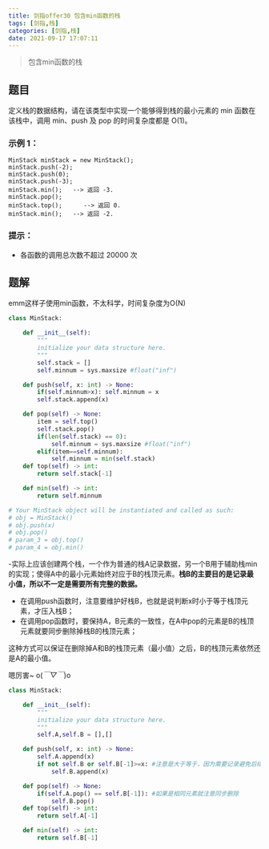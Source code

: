 ```yaml
---
title: 剑指offer30 包含min函数的栈
tags: [剑指,栈]
categories: [剑指,栈]
date: 2021-09-17 17:07:11
---
```


> 包含min函数的栈

## 题目
定义栈的数据结构，请在该类型中实现一个能够得到栈的最小元素的 min 函数在该栈中，调用 min、push 及 pop 的时间复杂度都是 O(1)。

### 示例 1：

```
MinStack minStack = new MinStack();
minStack.push(-2);
minStack.push(0);
minStack.push(-3);
minStack.min();   --> 返回 -3.
minStack.pop();
minStack.top();      --> 返回 0.
minStack.min();   --> 返回 -2.
```


### 提示：

- 各函数的调用总次数不超过 20000 次

## 题解

emm这样子使用min函数，不太科学，时间复杂度为O(N)
```python
class MinStack:

    def __init__(self):
        """
        initialize your data structure here.
        """
        self.stack = []
        self.minnum = sys.maxsize #float("inf")

    def push(self, x: int) -> None:
        if(self.minnum>x): self.minnum = x
        self.stack.append(x)

    def pop(self) -> None:
        item = self.top()
        self.stack.pop()
        if(len(self.stack) == 0): 
            self.minnum = sys.maxsize #float("inf")
        elif(item==self.minnum):
            self.minnum = min(self.stack)
    def top(self) -> int:
        return self.stack[-1]

    def min(self) -> int:
        return self.minnum

# Your MinStack object will be instantiated and called as such:
# obj = MinStack()
# obj.push(x)
# obj.pop()
# param_3 = obj.top()
# param_4 = obj.min()
```
-实际上应该创建两个栈，一个作为普通的栈A记录数据，另一个B用于辅助栈min的实现；使得A中的最小元素始终对应于B的栈顶元素。**栈B的主要目的是记录最小值，所以不一定是需要所有完整的数据。**

- 在调用push函数时，注意要维护好栈B，也就是说判断x时小于等于栈顶元素，才压入栈B；
- 在调用pop函数时，要保持A，B元素的一致性，在A中pop的元素是B的栈顶元素就要同步删除掉栈B的栈顶元素；

这种方式可以保证在删除掉A和B的栈顶元素（最小值）之后，B的栈顶元素依然还是A的最小值。

嗯厉害~ o(*￣▽￣*)o

```python
class MinStack:

    def __init__(self):
        """
        initialize your data structure here.
        """
        self.A,self.B = [],[]

    def push(self, x: int) -> None:
		self.A.append(x)
        if not self.B or self.B[-1]>=x: #注意是大于等于，因为需要记录避免后续弹出导致元素不同步
            self.B.append(x)

    def pop(self) -> None:
		if(self.A.pop() == self.B[-1]): #如果是相同元素就注意同步删除
            self.B.pop()
    def top(self) -> int:
        return self.A[-1]

    def min(self) -> int:
        return self.B[-1]
```


